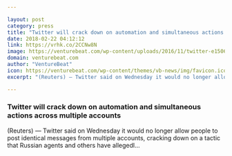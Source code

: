 ```yaml
---

layout: post
category: press
title: "Twitter will crack down on automation and simultaneous actions across multiple accounts"
date: 2018-02-22 04:12:12
link: https://vrhk.co/2CCNw8N
image: https://venturebeat.com/wp-content/uploads/2016/11/twitter-e1506460732539.jpg?fit=1200%2C600&strip=all
domain: venturebeat.com
author: "VentureBeat"
icon: https://venturebeat.com/wp-content/themes/vb-news/img/favicon.ico
excerpt: "(Reuters) — Twitter said on Wednesday it would no longer allow people to post identical messages from multiple accounts, cracking down on a tactic that Russian agents and others have allegedl…"

---
```


### Twitter will crack down on automation and simultaneous actions across multiple accounts

(Reuters) — Twitter said on Wednesday it would no longer allow people to post identical messages from multiple accounts, cracking down on a tactic that Russian agents and others have allegedl…